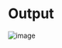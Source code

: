 <h1>Output</h1>

![image](https://github.com/user-attachments/assets/64fc40a0-81c9-4730-9889-22c4bbf97390)
